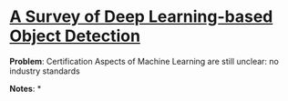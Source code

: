 # [A Survey of Deep Learning-based Object Detection](https://arxiv.org/pdf/1907.09408.pdf)

**Problem**: Certification Aspects of Machine Learning are still unclear: no industry standards

**Notes**:
* 
